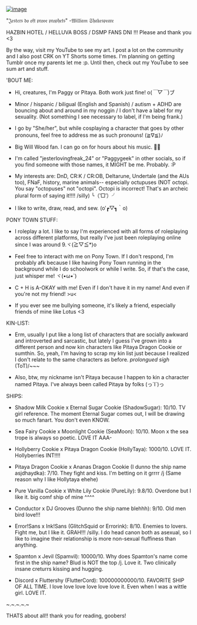[![image](https://github.com/user-attachments/assets/ff452087-beb1-4029-9b52-80a3e9ed0110)](https://www.youtube.com/watch?v=xvFZjo5PgG0)


"𝔍𝔢𝔰𝔱𝔢𝔯𝔰 𝔡𝔬 𝔬𝔣𝔱 𝔭𝔯𝔬𝔳𝔢 𝔭𝔯𝔬𝔭𝔥𝔢𝔱𝔰"
        -𝔚𝔦𝔩𝔩𝔦𝔞𝔪 𝔖𝔥𝔞𝔨𝔢𝔰𝔭𝔢𝔞𝔯𝔢




HAZBIN HOTEL / HELLUVA BOSS / DSMP FANS DNI !!! Please and thank you <3

By the way, visit my YouTube to see my art. I post a lot on the community and I also post CRK on YT Shorts some times. I'm planning on getting Tumblr once my parents let me :p. Until then, check out my YouTube to see sum art and stuff.

'BOUT ME:
- Hi, creatures, I'm Paggy or Pitaya. Both work just fine! o(*￣▽￣*)ブ
  
- Minor / hispanic / biligual (English and Spanish) / autism + ADHD are bouncing about and around in my noggin / I don't have a label for my sexuality. (Not something I see necessary to label, if I'm being frank.)
  
- I go by "She/her", but while cosplaying a character that goes by other pronouns, feel free to address me as such pronouns! (≧∇≦)ﾉ

- Big Will Wood fan. I can go on for hours about his music. 🐀🎹

- I'm called "jesterlovingfreak_24" or "Paggygeek" in other socials, so if you find someone with those names, it MIGHT be me. Probably. :P

- My interests are: DnD, CR:K / CR:OB, Deltarune, Undertale (and the AUs too), FNaF, history, marine animals-- especially octupuses (NOT octopi. You say "octopuses" not "octopi". Octopi is incorrect! That's an archeic plural form of saying it!!!! /silly) ╰（‵□′）╯

- I like to write, draw, read, and sew. (o′┏▽┓｀o)


PONY TOWN STUFF:

- I roleplay a lot. I like to say I'm experienced with all forms of roleplaying across different platforms, but really I've just been roleplaying online since I was around 9.ヾ(≧▽≦*)o

- Feel free to interact with me on Pony Town. If I don't respond, I'm probably afk because I like having Pony Town running in the background while I do schoolwork or while I write. So, if that's the case, just whisper me! ヾ(•ω•`)

- C + H is A-OKAY with me! Even if I don't have it in my name! And even if you're not my friend! >u<

- If you ever see me bullying someone, it's likely a friend, especially friends of mine like Lotus <3


KIN-LIST:
- Erm, usually I put like a long list of characters that are socially awkward and introverted and sarcastic, but lately I guess I've grown into a different person and now kin characters like Pitaya Dragon Cookie or sumthin. So, yeah, I'm having to scrap my kin list just because I realized I don't relate to the same characters as before. *prolongued sigh* (ToT)/~~~
  
- Also, btw, my nickname isn't Pitaya because I happen to kin a character named Pitaya. I've always been called Pitaya by folks (っ´Ι`)っ


SHIPS:
- Shadow Milk Cookie x Eternal Sugar Cookie (ShadowSugar): 10/10. TV girl reference. The moment Eternal Sugar comes out, I will be drawing so much fanart. You don't even KNOW.

- Sea Fairy Cookie x Moonlight Cookie (SeaMoon): 10/10. Moon x the sea trope is always so poetic. LOVE IT AAA-
  
- Hollyberry Cookie x Pitaya Dragon Cookie (HollyTaya): 1000/10. LOVE IT. Hollyberries INT!!!!

- Pitaya Dragon Cookie x Ananas Dragon Cookie (I dunno the ship name asjdhaydka): 7/10. They fight and kiss. I'm betting on it grrrr /j (Same reason why I like Hollytaya ehehe)

- Pure Vanilla Cookie x White Lily Cookie (PureLily): 9.8/10. Overdone but I like it. big comf ship of mine ^^^^

- Conductor x DJ Grooves (Dunno the ship name blehhh): 9/10. Old men bird love!!!

- Error!Sans x Ink!Sans (GlitchSquid or Errorink): 8/10. Enemies to lovers. Fight me, but I like it. GRAH!!! /silly. I do head canon both as asexual, so I like to imagine their relationship is more non-sexual fluffiness than anything.

- Spamton x Jevil (Spamvil): 10000/10. Why does Spamton's name come first in the ship name? Blud is NOT the top /j. Love it. Two clinically insane creturrs kissing and hugging.

- Discord x Fluttershy (FlutterCord): 100000000000/10. FAVORITE SHIP OF ALL TIME. I love love love love love love it. Even when I was a wittle girl. LOVE IT.



~.~.~.~.~
  
THATS about all!! thank you for reading, goobers!



